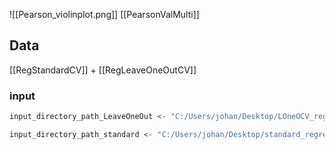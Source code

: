 ![[Pearson_violinplot.png]]
[[PearsonValMulti]]
## Data
[[RegStandardCV]] + [[RegLeaveOneOutCV]]
### input
```r
input_directory_path_LeaveOneOut <- "C:/Users/johan/Desktop/LOneOCV_regression/performance_evaluation/Performance_Overview.txt"

input_directory_path_standard <- "C:/Users/johan/Desktop/standard_regression/performance_evaluation/Performance_Overview.txt"
```